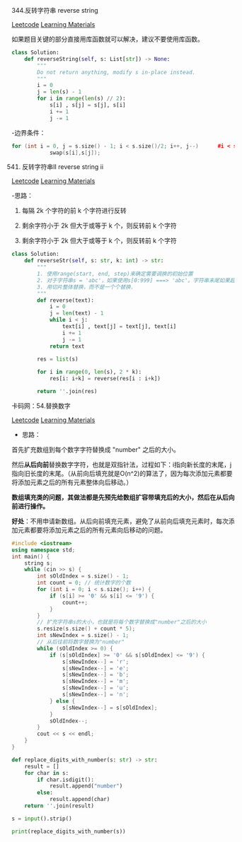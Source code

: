 
344.反转字符串 reverse string

[Leetcode](https://leetcode.cn/problems/reverse-string/description/) [Learning Materials](https://programmercarl.com/0344.%E5%8F%8D%E8%BD%AC%E5%AD%97%E7%AC%A6%E4%B8%B2.html)

如果题目关键的部分直接用库函数就可以解决，建议不要使用库函数。

```Python
class Solution:
    def reverseString(self, s: List[str]) -> None:
        """
        Do not return anything, modify s in-place instead.
        """
        i = 0
        j = len(s) - 1
        for i in range(len(s) // 2):
            s[i] , s[j] = s[j], s[i]
            i += 1
            j -= 1
```
-边界条件：

```C++
for (int i = 0, j = s.size() - 1; i < s.size()/2; i++, j--)      #i < s.size()/2,不需要加等号，因为i、j相等时，无需交换。
            swap(s[i],s[j]);
```

541. 反转字符串II  reverse string ii
     
[Leetcode](https://leetcode.cn/problems/reverse-string-ii/description/) [Learning Materials](https://programmercarl.com/0541.%E5%8F%8D%E8%BD%AC%E5%AD%97%E7%AC%A6%E4%B8%B2II.html#%E7%AE%97%E6%B3%95%E5%85%AC%E5%BC%80%E8%AF%BE)

-思路：

1. 每隔 2k 个字符的前 k 个字符进行反转
   
2. 剩余字符小于 2k 但大于或等于 k 个，则反转前 k 个字符
   
3. 剩余字符小于 2k 但大于或等于 k 个，则反转前 k 个字符

```Python
class Solution:
    def reverseStr(self, s: str, k: int) -> str:
        """
        1. 使用range(start, end, step)来确定需要调换的初始位置
        2. 对于字符串s = 'abc'，如果使用s[0:999] ===> 'abc'。字符串末尾如果超过最大长度，则会返回至字符串最后一个值，这个特性可以避免一些边界条件的处理。
        3. 用切片整体替换，而不是一个个替换.
        """ 
        def reverse(text):
            i = 0
            j = len(text) - 1
            while i < j:
                text[i] , text[j] = text[j], text[i]
                i += 1
                j -= 1
            return text
        
        res = list(s)

        for i in range(0, len(s), 2 * k):
            res[i: i+k] = reverse(res[i : i+k])

        return ''.join(res)
```

卡码网：54.替换数字 

[Leetcode](https://kamacoder.com/problempage.php?pid=1064) [Learning Materials](https://programmercarl.com/kamacoder/0054.%E6%9B%BF%E6%8D%A2%E6%95%B0%E5%AD%97.html#%E6%80%9D%E8%B7%AF)

- 思路：
  
首先扩充数组到每个数字字符替换成 "number" 之后的大小。

然后**从后向前**替换数字字符，也就是双指针法，过程如下：i指向新长度的末尾，j指向旧长度的末尾。（从前向后填充就是O(n^2)的算法了，因为每次添加元素都要将添加元素之后的所有元素整体向后移动。）

**数组填充类的问题，其做法都是先预先给数组扩容带填充后的大小，然后在从后向前进行操作。**

**好处**：不用申请新数组。从后向前填充元素，避免了从前向后填充元素时，每次添加元素都要将添加元素之后的所有元素向后移动的问题。

```C++
#include <iostream>
using namespace std;
int main() {
    string s;
    while (cin >> s) {
        int sOldIndex = s.size() - 1;
        int count = 0; // 统计数字的个数
        for (int i = 0; i < s.size(); i++) {
            if (s[i] >= '0' && s[i] <= '9') {
                count++;
            }
        }
        // 扩充字符串s的大小，也就是将每个数字替换成"number"之后的大小
        s.resize(s.size() + count * 5);
        int sNewIndex = s.size() - 1;
        // 从后往前将数字替换为"number"
        while (sOldIndex >= 0) {
            if (s[sOldIndex] >= '0' && s[sOldIndex] <= '9') {
                s[sNewIndex--] = 'r';
                s[sNewIndex--] = 'e';
                s[sNewIndex--] = 'b';
                s[sNewIndex--] = 'm';
                s[sNewIndex--] = 'u';
                s[sNewIndex--] = 'n';
            } else {
                s[sNewIndex--] = s[sOldIndex];
            }
            sOldIndex--;
        }
        cout << s << endl;       
    }
}
```

```Python
def replace_digits_with_number(s: str) -> str:
    result = []
    for char in s:
        if char.isdigit():
            result.append("number")
        else:
            result.append(char)
    return ''.join(result)

s = input().strip() 

print(replace_digits_with_number(s))
```
